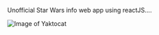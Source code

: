 
Unofficial Star Wars info web app using reactJS....

![Image of Yaktocat](https://octodex.github.com/images/yaktocat.png)
